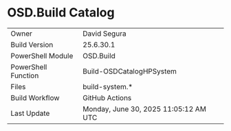 ﻿# OSD.Build Catalog

| | |
|-|-|
| Owner | David Segura |
| Build Version | 25.6.30.1 |
| PowerShell Module | OSD.Build |
| PowerShell Function | Build-OSDCatalogHPSystem |
| Files | build-system.* |
| Build Workflow | GitHub Actions |
| Last Update | Monday, June 30, 2025 11:05:12 AM UTC |
